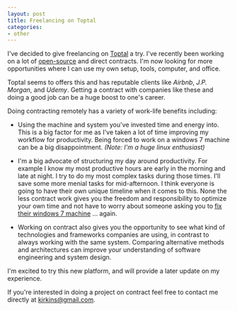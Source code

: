 ```yaml
---
layout: post
title: Freelancing on Toptal
categories:
- other
---
```


I've decided to give freelancing on [Toptal](https://www.toptal.com/) a try. I've recently been working on a lot of [open-source](https://github.com/kirkins?tab=repositories) and direct contracts. I'm now looking for more opportunities where I can use my own setup, tools, computer, and office.

Toptal seems to offers this and has reputable clients like _Airbnb_, _J.P. Morgan_, and _Udemy_. Getting a contract with companies like these and doing a good job can be a huge boost to one's career.

Doing contracting remotely has a variety of work-life benefits including:

* Using the machine and system you've invested time and energy into. This is a big factor for me as I've taken a lot of time improving my workflow for productivity. Being forced to work on a windows 7 machine can be a big disappointment. _(Note: I'm a huge linux enthusiast)_

* I'm a big advocate of structuring my day around productivity. For example I know my most productive hours are early in the morning and late at night. I try to do my most complex tasks during those times. I'll save some more menial tasks for mid-afternoon. I think everyone is going to have their own unique timeline when it comes to this. None the less contract work gives you the freedom and responsibility to optimize your own time and not have to worry about someone asking you to [fix their windows 7 machine](https://xkcd.com/627/) ... again.

* Working on contract also gives you the opportunity to see what kind of technologies and frameworks companies are using, in contrast to always working with the same system. Comparing alternative methods and architectures can improve your understanding of software engineering and system design.

I'm excited to try this new platform, and will provide a later update on my experience. 

If you're interested in doing a project on contract feel free to contact me directly at [kirkins@gmail.com](mailto:kirkins@gmail.com?Subject=Freelance).
